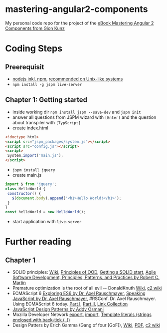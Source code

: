 # mastering-angular2-components
My personal code repo for the project of the [eBook Mastering Angular 2 Components from Gion Kunz](https://www.packtpub.com/web-development/mastering-angular-2-components)

# Coding Steps

## Preerequisit
 - [nodejs inkl. npm](https://nodejs.org), [recommended on Unix-like systems](https://github.com/creationix/nvm)
 - `npm install -g jspm live-server`
 
## Chapter 1: Getting started
 - inside working dir `npm install jspm --save-dev` and `jspm init`
 - answer all questions from JSPM wizard with `[Enter]` and the question about transpiler with `[TypScript]`
 - create index.html
```html
<!doctype html>
<script src="jspm_packages/system.js"></script>
<script src="config.js"></script>
<script>
 System.import('main.js');
</script>
```
 - `jspm install jquery`
 - create main.js
```javascript
import $ from 'jquery';
class HelloWorld {
 constructor() {
   $(document.body).append('<h1>Hello World!</h1>');
 }
}
const helloWorld = new HelloWorld();
```
 - start application with `live-server`

# Further reading
## Chapter 1
 * SOLID principles: [Wiki](https://en.wikipedia.org/wiki/SOLID_(object-oriented_design)), [Principles of OOD](http://butunclebob.com/ArticleS.UncleBob.PrinciplesOfOod), [Getting a SOLID start](https://sites.google.com/site/unclebobconsultingllc/getting-a-solid-start), [Agile Software Development, Principles, Patterns, and Practices by Robert C. Martin](http://www.amazon.com/Software-Development-Principles-Patterns-Practices/dp/0135974445/)
 * Premature optimization is the root of all evil -- DonaldKnuth [Wiki](https://en.wikipedia.org/wiki/Program_optimization#When_to_optimize), [c2 wiki](http://c2.com/cgi/wiki?PrematureOptimization)
 * ECMAScript 6 [Exploring ES6 by Dr. Axel Rauschmayer](http://exploringjs.com/), [Speaking JavaScript by Dr. Axel Rauschmayer](http://speakingjs.com/), #RSConf. Dr. Axel Rauschmayer. Using ECMAScript 6 today. [Part I](https://youtu.be/Fg3bEZIcnUw), [Part II](https://youtu.be/Vhhq1WpzsnM), [Link Collection](http://java.ociweb.com/mark/programming/JavaScript/ES6.html)
 * [JavaScript Design Patterns by Addy Osmani](https://addyosmani.com/resources/essentialjsdesignpatterns/book/)
 * Mozilla Developer Network [export](https://developer.mozilla.org/en-US/docs/Web/JavaScript/Reference/Statements/export), [import](https://developer.mozilla.org/en-US/docs/Web/JavaScript/Reference/Statements/import), [Template literals (strings enclosed with back-tick (` `))](https://developer.mozilla.org/en-US/docs/Web/JavaScript/Reference/Template_literals)
 * Design Patters by Erich Gamma (Gang of four [GoF]), [Wiki](https://en.wikipedia.org/wiki/Design_Patterns), [PDF](http://www.uml.org.cn/c++/pdf/DesignPatterns.pdf), [c2 wiki](http://c2.com/cgi/wiki?GangOfFour)
